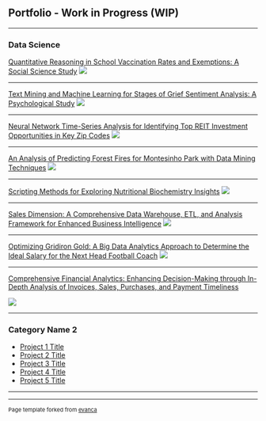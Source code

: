 ## Portfolio - Work in Progress (WIP)

---

### Data Science

[Quantitative Reasoning in School Vaccination Rates and Exemptions: A Social Science Study](/projects/Vaccination_Rate_and_Exemptions/Vaccination_Rate_and_Exemptions_in_Schools.md)
<img src="/projects/Vaccination_Rate_and_Exemptions/images/School_Vaccination_Rate_and_Exemptions_merged_image.jpg?raw=true"/>

---

[Text Mining and Machine Learning for Stages of Grief Sentiment Analysis: A Psychological Study](http://example.com/)
<img src="/projects/Stages_of_Grief_Sentiment_Analysis/images/text_mining_merged_image_2.jpg?raw=true"/>

---

[Neural Network Time-Series Analysis for Identifying Top REIT Investment Opportunities in Key Zip Codes](http://example.com/)
<img src="/projects/REIT_Time_Series/images/timeseries_merged_image.jpg?raw=true"/>

---

[An Analysis of Predicting Forest Fires for Montesinho Park with Data Mining Techniques](/projects/Predicting_Forest_Fires/pdf/Predicting_Forest_Fire.pdf)
<img src="/projects/Predicting_Forest_Fires/images/forest_fire_merged_image.jpg?raw=true"/>


---
[Scripting Methods for Exploring Nutritional Biochemistry Insights](/pdf/sample_presentation.pdf)
<img src="/projects/Scripting_For_Nutritioinal_Biochemistry/images/bio_chem_merged_image.jpg?raw=true"/>

---

[Sales Dimension: A Comprehensive Data Warehouse, ETL, and Analysis Framework for Enhanced Business Intelligence](/pdf/sample_presentation.pdf)
<img src="/projects/Sales_Dimension_Data_Warehouse/images/data_warehouse_merged_image.jpg?raw=true"/>

---

[Optimizing Gridiron Gold: A Big Data Analytics Approach to Determine the Ideal Salary for the Next Head Football Coach](http://example.com/)
<img src="/projects/Predicting_Ideal_Salary/images/salary_merged_image.jpg?raw=true"/>

---

[Comprehensive Financial Analytics: Enhancing Decision-Making through In-Depth Analysis of Invoices, Sales, Purchases, and Payment Timeliness](http://example.com/)

<img src="/projects/Financial_Analytics_transactions/images/acc_merged_image.jpg?raw=true"/>

---
### Category Name 2

- [Project 1 Title](http://example.com/)
- [Project 2 Title](http://example.com/)
- [Project 3 Title](http://example.com/)
- [Project 4 Title](http://example.com/)
- [Project 5 Title](http://example.com/)

---




---
<p style="font-size:11px">Page template forked from <a href="https://github.com/evanca/quick-portfolio">evanca</a></p>
<!-- Remove above link if you don't want to attibute -->
